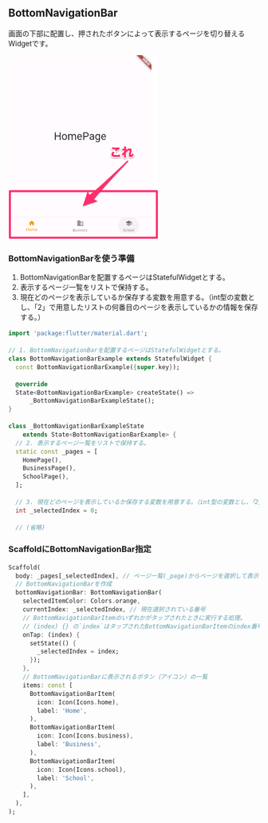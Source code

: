 ## BottomNavigationBar
画面の下部に配置し、押されたボタンによって表示するページを切り替えるWidgetです。  

<img src="images/bottom_navigation_bar.png" width="300px" />



### BottomNavigationBarを使う準備
1. BottomNavigationBarを配置するページはStatefulWidgetとする。
1. 表示するページ一覧をリストで保持する。
1. 現在どのページを表示しているか保存する変数を用意する。（int型の変数とし、「2」で用意したリストの何番目のページを表示しているかの情報を保存する。）  


```dart
import 'package:flutter/material.dart';

// 1. BottomNavigationBarを配置するページはStatefulWidgetとする。
class BottomNavigationBarExample extends StatefulWidget {
  const BottomNavigationBarExample({super.key});

  @override
  State<BottomNavigationBarExample> createState() =>
      _BottomNavigationBarExampleState();
}

class _BottomNavigationBarExampleState
    extends State<BottomNavigationBarExample> {
  // 2. 表示するページ一覧をリストで保持する。
  static const _pages = [
    HomePage(),
    BusinessPage(),
    SchoolPage(),
  ];

  // 3. 現在どのページを表示しているか保存する変数を用意する。（int型の変数とし、「2」で用意したリストの何番目のページを表示しているかの情報を保存する。） 
  int _selectedIndex = 0;

  // (省略)

```

### ScaffoldにBottomNavigationBar指定

```dart
Scaffold(
  body: _pages[_selectedIndex], // ページ一覧(_page)からページを選択して表示
  // BottomNavigationBarを作成
  bottomNavigationBar: BottomNavigationBar(
    selectedItemColor: Colors.orange,
    currentIndex: _selectedIndex, // 現在選択されている番号
    // BottomNavigationBarItemのいずれかがタップされたときに実行する処理。
    // (index) {} の`index`はタップされたBottomNavigationBarItemのindex番号(何番目のボタンがタップされたか)
    onTap: (index) {
      setState(() {
        _selectedIndex = index;
      });
    },
    // BottomNavigationBarに表示されるボタン（アイコン）の一覧
    items: const [
      BottomNavigationBarItem(
        icon: Icon(Icons.home),
        label: 'Home',
      ),
      BottomNavigationBarItem(
        icon: Icon(Icons.business),
        label: 'Business',
      ),
      BottomNavigationBarItem(
        icon: Icon(Icons.school),
        label: 'School',
      ),
    ],
  ),
);
```